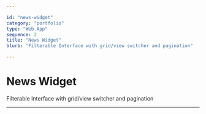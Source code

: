```yaml
---

id: "news-widget"
category: "portfolio"
type: "Web App"
sequence: 2
title: "News Widget"
blurb: "Filterable Interface with grid/view switcher and pagination"

---
```


# News Widget

Filterable Interface with grid/view switcher and pagination

---


